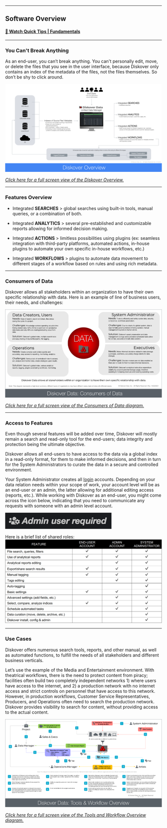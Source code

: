 ___
<a id="software_overview"></a>
## Software Overview

#### [🍿 Watch Quick Tips | Fundamentals](https://vimeo.com/766235515)
___

### You Can't Break Anything

As an end-user, you can’t break anything. You can't personally edit, move, or delete the files that you see in the user interface, because Diskover only contains an index of the metadata of the files, not the files themselves. So don’t be shy to click around.

![Image: Architecture Overview](images/diagram_diskover_architecture_overview_for_endusers.png)

_[Click here for a full screen view of the Diskover Overview.](images/diagram_diskover_architecture_overview_for_endusers.png)_

___
### Features Overview

- Integrated **SEARCHES** > global searches using built-in tools, manual queries, or a combination of both.

- Integrated **ANALYTICS** > several pre-established and customizable reports allowing for informed decision making.

- Integrated **ACTIONS** > limitless possibilities using plugins (ex: seamless integration with third-party platforms, automated actions, in-house plugins to automate your own specific in-house workflows, etc.)

- Integrated **WORKFLOWS** > plugins to automate data movement to different stages of a workflow based on rules and using rich metadata.

<p id="consumers_of_data"></p>

___
### Consumers of Data

Diskover allows all stakeholders within an organization to have their own specific relationship with data. Here is an example of line of business users, their needs, and challenges:

![Image: Consumers of Data Diagram](images/diagram_diskover_consumers_of_data_with_border.png)

_[Click here for a full screen view of the Consumers of Data diagram.](images/diagram_diskover_consumers_of_data_with_border.png)_

___
### Access to Features

Even though several features will be added over time, Diskover will mostly remain a search and read-only tool for the end-users; data integrity and protection being the ultimate objective.

Diskover allows all end-users to have access to the data via a global index  in a read-only format, for them to make informed decisions, and then in turn for the System Administrators to curate the data in a secure and controlled environment.

Your System Administrator creates all [login](#login) accounts. Depending on your data relation needs within your scope of work, your account level will be as an end-user or an admin, the latter allowing for additional editing access (reports, etc.). While working with Diskover as an end-user, you might come across the icon below, indicating that you need to communicate any requests with someone with an admin level account.

![Image: Admin User Required](images/image_admin_user_required.png)

Here is a brief list of shared roles:
![Image: Shared Roles](images/image_shared_roles_table.png)

___
### Use Cases

Diskover offers numerous search tools, reports, and other manual, as well as automated functions, to fulfill the needs of all stakeholders and different business verticals.

Let’s use the example of the Media and Entertainment environment. With theatrical workflows, there is the need to protect content from piracy; facilities often build two completely independent networks 1) where users have access to the internet, and 2) a production network with no internet access and strict controls on personnel that have access to this network. However, in production workflows, Customer Service Representatives, Producers, and Operations often need to search the production network. Diskover provides visibility to search for content, without providing access to the actual content.

![Image: Diskover Tools and Workflow Overview Diagram](images/diagram_diskover_tools_and_workflow_overview_with_border.png)

_[Click here for a full screen view of the Tools and Workflow Overview diagram.](images/diagram_diskover_tools_and_workflow_overview_with_border.png)_
